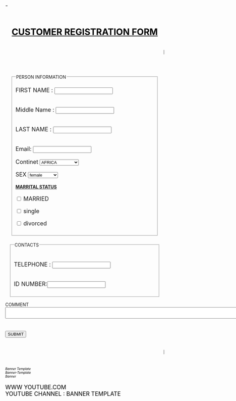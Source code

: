 -<!DOCTYPE HTML>
<HTML>
<header>
	<meta charset="utf-8">
	<meta name="viewport" content="width=device-width, initial-scale=1">
<title> gallery</title>
<meta name="viewport" content="width=device-width, initial-scale=1">
<link rel="stylesheet" href="https://cdnjs.cloudflare.com/ajax/libs/font-awesome/4.7.0/css/font-awesome.min.css">
<style>
p{font-size: 18px;}
</style>
</header>
<body style="background-image: url(sun.jpg);">
	<h1 align="center"style="color: black;"><u> CUSTOMER REGISTRATION FORM</u></h1>
<marquee><p align="center" style="background-image: url(wall.jpg);"> Dear customer,this form will help customers to register with us and geting random messages and updating with our system.<br>THANK YOU !!!!! </P></marquee>
<form>
	<fieldset style="margin: 20px;">
		<legend>PERSON INFORMATION</legend>
<p><labe name="fname">  FIRST NAME  :  </label><input type="text" id="fname" value=""></label></p>
<p><br> <label name ="mname">  Middle Name :  <input type="text"id="mname" value=""></label></p>
<p><br><label name = "lname"> LAST NAME :  <input type="text"id="lname" value=""></label></p>
<p><br><label name ="email">  Email:   <input type="text" id="email"value=""></label></p>
<p><label for="country">Continet</label>
<select id="country" name="country">
<option value="africa">AFRICA</option>
<option value="america">AMERICA</option>
<option value="asia">ASIA</option>
<option value="Europe">EUROPE</option>
<option value="nomans">NO MANS LAND</option>	
</select><br></p>
<p><label for="sex">SEX</label>
<select id="SEX" name="SEX">
<option value="she"> female</option>
<option value="he"> male</option>
<option value="trans">transgender</option>
<option value="no">other choice</option>	
</select><br></p>
<h4><u>MARRITAL STATUS</u></h6>
<p><input type="checkbox" id="maried" name="maries" value="">
<label for="married">MARRIED</label></p>
<p><input type="checkbox" id="maried" name="maries" value="">
<label for="single">single</label>
<p><input type="checkbox" id="maried" name="maries" value="">
<label for="divorced">divorced</label></p>
</fieldset>
<fieldset  style="margin:15px;">
	<legend>CONTACTS</legend>
<p><br><label name ="phone"> TELEPHONE : <input type="numbers " id="phone" value="" maxlength="10"></label></p>
<p><br> <label neme ="id">ID NUMBER:<input type="numbers" id="numbers" value="" maxlength="16"></p>
</fieldset>
<label for="comment">COMMENT</label>
<textarea id="comment" name="comment" reows="70" cols ="90" height="100"></textarea>
<p><br><input type="submit" value="SUBMIT">

</form>
<marquee><p align="center" style="background-image:url(wall.jpg)"> Dear customer, if you want any explanation you may use our social media platforms .</p></marquee>
<p align="left"><i class="fa fa-facebook-f" style="font-size:10px;color:black;"> Banner Template</i> <br>
  <i class="fa fa-instagram" style="font-size:10px;color:black;"> Banner-Template</i>  <br>   <i class="fa fa-twitter" style="font-size:10px;color: black;"> Banner </i></P>
  <p align="left" style="color:black;"> WWW  YOUTUBE.COM <br> YOUTUBE CHANNEL : BANNER TEMPLATE</p>


</body>
</html> 
